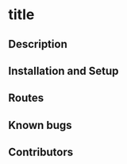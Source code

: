 # title

## Description


## Installation and Setup


## Routes


## Known bugs


## Contributors


